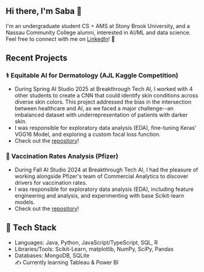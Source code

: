 ## Hi there, I'm Saba 👋
I'm an undergraduate student CS + AMS at Stony Brook University, and a Nassau Community College alumni, interested in AI/ML and data science.
Feel free to connect with me on [LinkedIn](https://www.linkedin.com/in/saba-sohail-a8b19627a/)! 💬

## Recent Projects
### ⚕️ Equitable AI for Dermatology (AJL Kaggle Competition)
* During Spring AI Studio 2025 at Breakthrough Tech AI, I worked with 4 other students to create a CNN that could identify skin conditions across diverse skin colors. This project addressed the bias in the intersection between healthcare and AI, as we faced a major challenge--an imbalanced dataset with underrepresentation of patients with darker skin.
* I was responsible for exploratory data analysis (EDA), fine-tuning Keras' VGG16 Model, and exploring a custom focal loss function.
* Check out the [repository](https://github.com/AJL-Cermides/Dermatology-Challenge)!

### 💉 Vaccination Rates Analysis (Pfizer)
- During Fall AI Studio 2024 at Breakthrough Tech AI, I had the pleasure of working alongside Pfizer's team of Commercial Analytics to discover drivers for vaccination rates.
- I was responsible for exploratory data analysis (EDA), including feature engineering and analysis, and experimenting with base Scikit-learn models.
- Check out the [repository](https://github.com/saba-sohail/Pfizer-Vaccination-Rates)!

## 🧰 Tech Stack
- Languages: Java, Python, JavaScript/TypeScript, SQL, R
- Libraries/Tools: Scikit-Learn, matplotlib, NumPy, SciPy, Pandas
- Databases: MongoDB, SQLite  
✍️ Currently learning Tableau & Power BI
